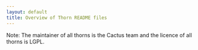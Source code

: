 ```yaml
---
layout: default
title: Overview of Thorn README files
---
```

Note: The maintainer of all thorns is the Cactus team and the licence of
all thorns is LGPL.
